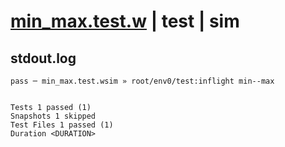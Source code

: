 # [min_max.test.w](../../../../../../examples/tests/sdk_tests/math/min_max.test.w) | test | sim

## stdout.log
```log
pass ─ min_max.test.wsim » root/env0/test:inflight min--max
 
 
Tests 1 passed (1)
Snapshots 1 skipped
Test Files 1 passed (1)
Duration <DURATION>
```

